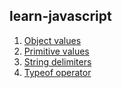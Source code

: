 ## learn-javascript

1. [Object values](https://github.com/chaitanyajun12/learn-it/blob/master/learn-javascript/javascript-101/object_values.js)
2. [Primitive values](https://github.com/chaitanyajun12/learn-it/blob/master/learn-javascript/javascript-101/primitive_values.js)
3. [String delimiters](https://github.com/chaitanyajun12/learn-it/blob/master/learn-javascript/javascript-101/string_delimiters.js)
3. [Typeof operator](https://github.com/chaitanyajun12/learn-it/blob/master/learn-javascript/javascript-101/typeof_values.js)